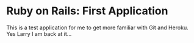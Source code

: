 # Ruby on Rails: First Application

This is a test application for me to get more familiar with Git and Heroku.  Yes Larry I am back at it...